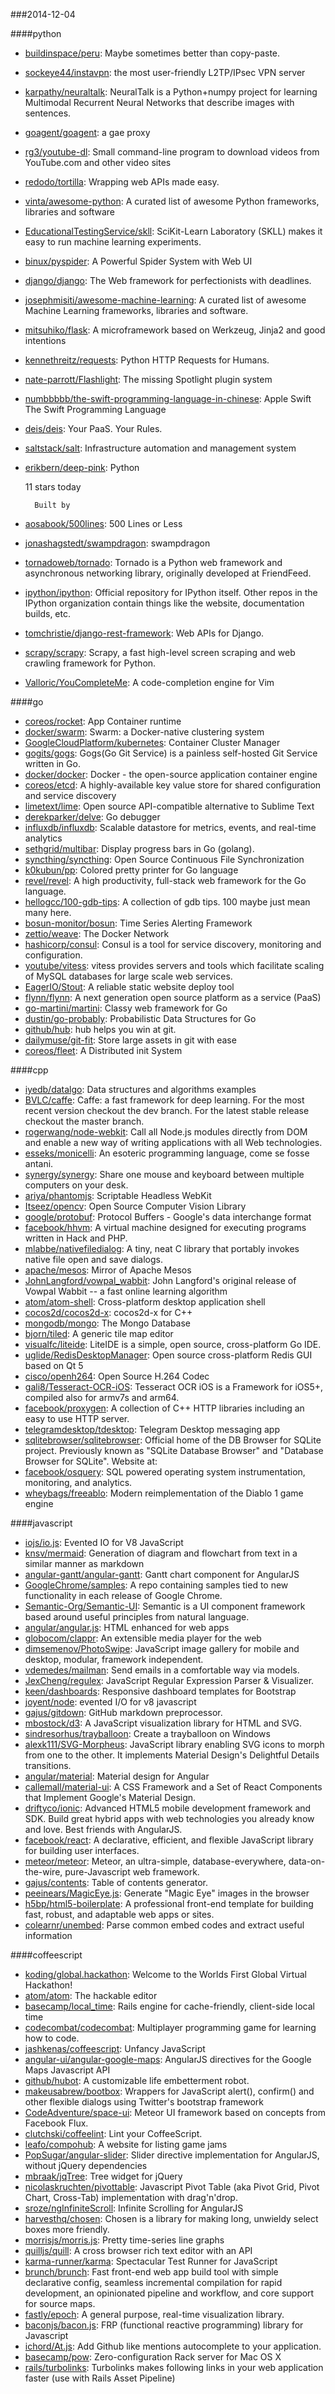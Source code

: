 ###2014-12-04

####python
* [buildinspace/peru](https://github.com/buildinspace/peru): Maybe sometimes better than copy-paste.
* [sockeye44/instavpn](https://github.com/sockeye44/instavpn): the most user-friendly L2TP/IPsec VPN server
* [karpathy/neuraltalk](https://github.com/karpathy/neuraltalk): NeuralTalk is a Python+numpy project for learning Multimodal Recurrent Neural Networks that describe images with sentences.
* [goagent/goagent](https://github.com/goagent/goagent): a gae proxy
* [rg3/youtube-dl](https://github.com/rg3/youtube-dl): Small command-line program to download videos from YouTube.com and other video sites
* [redodo/tortilla](https://github.com/redodo/tortilla): Wrapping web APIs made easy.
* [vinta/awesome-python](https://github.com/vinta/awesome-python): A curated list of awesome Python frameworks, libraries and software
* [EducationalTestingService/skll](https://github.com/EducationalTestingService/skll): SciKit-Learn Laboratory (SKLL) makes it easy to run machine learning experiments.
* [binux/pyspider](https://github.com/binux/pyspider): A Powerful Spider System with Web UI
* [django/django](https://github.com/django/django): The Web framework for perfectionists with deadlines.
* [josephmisiti/awesome-machine-learning](https://github.com/josephmisiti/awesome-machine-learning): A curated list of awesome Machine Learning frameworks, libraries and software.
* [mitsuhiko/flask](https://github.com/mitsuhiko/flask): A microframework based on Werkzeug, Jinja2 and good intentions
* [kennethreitz/requests](https://github.com/kennethreitz/requests): Python HTTP Requests for Humans.
* [nate-parrott/Flashlight](https://github.com/nate-parrott/Flashlight): The missing Spotlight plugin system
* [numbbbbb/the-swift-programming-language-in-chinese](https://github.com/numbbbbb/the-swift-programming-language-in-chinese):  Apple  Swift The Swift Programming Language
* [deis/deis](https://github.com/deis/deis): Your PaaS. Your Rules.
* [saltstack/salt](https://github.com/saltstack/salt): Infrastructure automation and management system
* [erikbern/deep-pink](https://github.com/erikbern/deep-pink): Python

      

    11 stars today

    
      
        Built by
* [aosabook/500lines](https://github.com/aosabook/500lines): 500 Lines or Less
* [jonashagstedt/swampdragon](https://github.com/jonashagstedt/swampdragon): swampdragon
* [tornadoweb/tornado](https://github.com/tornadoweb/tornado): Tornado is a Python web framework and asynchronous networking library, originally developed at FriendFeed.
* [ipython/ipython](https://github.com/ipython/ipython): Official repository for IPython itself. Other repos in the IPython organization contain things like the website, documentation builds, etc.
* [tomchristie/django-rest-framework](https://github.com/tomchristie/django-rest-framework): Web APIs for Django.
* [scrapy/scrapy](https://github.com/scrapy/scrapy): Scrapy, a fast high-level screen scraping and web crawling framework for Python.
* [Valloric/YouCompleteMe](https://github.com/Valloric/YouCompleteMe): A code-completion engine for Vim

####go
* [coreos/rocket](https://github.com/coreos/rocket): App Container runtime
* [docker/swarm](https://github.com/docker/swarm): Swarm: a Docker-native clustering system
* [GoogleCloudPlatform/kubernetes](https://github.com/GoogleCloudPlatform/kubernetes): Container Cluster Manager
* [gogits/gogs](https://github.com/gogits/gogs): Gogs(Go Git Service) is a painless self-hosted Git Service written in Go.
* [docker/docker](https://github.com/docker/docker): Docker - the open-source application container engine
* [coreos/etcd](https://github.com/coreos/etcd): A highly-available key value store for shared configuration and service discovery
* [limetext/lime](https://github.com/limetext/lime): Open source API-compatible alternative to Sublime Text
* [derekparker/delve](https://github.com/derekparker/delve): Go debugger
* [influxdb/influxdb](https://github.com/influxdb/influxdb): Scalable datastore for metrics, events, and real-time analytics
* [sethgrid/multibar](https://github.com/sethgrid/multibar): Display progress bars in Go (golang).
* [syncthing/syncthing](https://github.com/syncthing/syncthing): Open Source Continuous File Synchronization
* [k0kubun/pp](https://github.com/k0kubun/pp): Colored pretty printer for Go language
* [revel/revel](https://github.com/revel/revel): A high productivity, full-stack web framework for the Go language.
* [hellogcc/100-gdb-tips](https://github.com/hellogcc/100-gdb-tips): A collection of gdb tips. 100 maybe just mean many here.
* [bosun-monitor/bosun](https://github.com/bosun-monitor/bosun): Time Series Alerting Framework
* [zettio/weave](https://github.com/zettio/weave): The Docker Network
* [hashicorp/consul](https://github.com/hashicorp/consul): Consul is a tool for service discovery, monitoring and configuration.
* [youtube/vitess](https://github.com/youtube/vitess): vitess provides servers and tools which facilitate scaling of MySQL databases for large scale web services.
* [EagerIO/Stout](https://github.com/EagerIO/Stout): A reliable static website deploy tool
* [flynn/flynn](https://github.com/flynn/flynn): A next generation open source platform as a service (PaaS)
* [go-martini/martini](https://github.com/go-martini/martini): Classy web framework for Go
* [dustin/go-probably](https://github.com/dustin/go-probably): Probabilistic Data Structures for Go
* [github/hub](https://github.com/github/hub): hub helps you win at git.
* [dailymuse/git-fit](https://github.com/dailymuse/git-fit): Store large assets in git with ease
* [coreos/fleet](https://github.com/coreos/fleet): A Distributed init System

####cpp
* [iyedb/datalgo](https://github.com/iyedb/datalgo): Data structures and algorithms examples
* [BVLC/caffe](https://github.com/BVLC/caffe): Caffe: a fast framework for deep learning. For the most recent version checkout the dev branch. For the latest stable release checkout the master branch.
* [rogerwang/node-webkit](https://github.com/rogerwang/node-webkit): Call all Node.js modules directly from DOM and enable a new way of writing applications with all Web technologies.
* [esseks/monicelli](https://github.com/esseks/monicelli): An esoteric programming language, come se fosse antani.
* [synergy/synergy](https://github.com/synergy/synergy): Share one mouse and keyboard between multiple computers on your desk.
* [ariya/phantomjs](https://github.com/ariya/phantomjs): Scriptable Headless WebKit
* [Itseez/opencv](https://github.com/Itseez/opencv): Open Source Computer Vision Library
* [google/protobuf](https://github.com/google/protobuf): Protocol Buffers - Google's data interchange format
* [facebook/hhvm](https://github.com/facebook/hhvm): A virtual machine designed for executing programs written in Hack and PHP.
* [mlabbe/nativefiledialog](https://github.com/mlabbe/nativefiledialog): A tiny, neat C library that portably invokes native file open and save dialogs.
* [apache/mesos](https://github.com/apache/mesos): Mirror of Apache Mesos
* [JohnLangford/vowpal_wabbit](https://github.com/JohnLangford/vowpal_wabbit): John Langford's original release of Vowpal Wabbit -- a fast online learning algorithm
* [atom/atom-shell](https://github.com/atom/atom-shell): Cross-platform desktop application shell
* [cocos2d/cocos2d-x](https://github.com/cocos2d/cocos2d-x): cocos2d-x for C++
* [mongodb/mongo](https://github.com/mongodb/mongo): The Mongo Database
* [bjorn/tiled](https://github.com/bjorn/tiled): A generic tile map editor
* [visualfc/liteide](https://github.com/visualfc/liteide): LiteIDE is a simple, open source, cross-platform Go IDE.
* [uglide/RedisDesktopManager](https://github.com/uglide/RedisDesktopManager): Open source cross-platform Redis GUI based on Qt 5
* [cisco/openh264](https://github.com/cisco/openh264): Open Source H.264 Codec
* [gali8/Tesseract-OCR-iOS](https://github.com/gali8/Tesseract-OCR-iOS): Tesseract OCR iOS is a Framework for iOS5+, compiled also for armv7s and arm64.
* [facebook/proxygen](https://github.com/facebook/proxygen): A collection of C++ HTTP libraries including an easy to use HTTP server.
* [telegramdesktop/tdesktop](https://github.com/telegramdesktop/tdesktop): Telegram Desktop messaging app
* [sqlitebrowser/sqlitebrowser](https://github.com/sqlitebrowser/sqlitebrowser): Official home of the DB Browser for SQLite project. Previously known as "SQLite Database Browser" and "Database Browser for SQLite". Website at:
* [facebook/osquery](https://github.com/facebook/osquery): SQL powered operating system instrumentation, monitoring, and analytics.
* [wheybags/freeablo](https://github.com/wheybags/freeablo): Modern reimplementation of the Diablo 1 game engine

####javascript
* [iojs/io.js](https://github.com/iojs/io.js): Evented IO for V8 JavaScript
* [knsv/mermaid](https://github.com/knsv/mermaid): Generation of diagram and flowchart from text in a similar manner as markdown
* [angular-gantt/angular-gantt](https://github.com/angular-gantt/angular-gantt): Gantt chart component for AngularJS
* [GoogleChrome/samples](https://github.com/GoogleChrome/samples): A repo containing samples tied to new functionality in each release of Google Chrome.
* [Semantic-Org/Semantic-UI](https://github.com/Semantic-Org/Semantic-UI): Semantic is a UI component framework based around useful principles from natural language.
* [angular/angular.js](https://github.com/angular/angular.js): HTML enhanced for web apps
* [globocom/clappr](https://github.com/globocom/clappr): An extensible media player for the web
* [dimsemenov/PhotoSwipe](https://github.com/dimsemenov/PhotoSwipe): JavaScript image gallery for mobile and desktop, modular, framework independent.
* [vdemedes/mailman](https://github.com/vdemedes/mailman): Send emails in a comfortable way via models.
* [JexCheng/regulex](https://github.com/JexCheng/regulex): JavaScript Regular Expression Parser & Visualizer.
* [keen/dashboards](https://github.com/keen/dashboards): Responsive dashboard templates for Bootstrap
* [joyent/node](https://github.com/joyent/node): evented I/O for v8 javascript
* [gajus/gitdown](https://github.com/gajus/gitdown): GitHub markdown preprocessor.
* [mbostock/d3](https://github.com/mbostock/d3): A JavaScript visualization library for HTML and SVG.
* [sindresorhus/trayballoon](https://github.com/sindresorhus/trayballoon): Create a trayballoon on Windows
* [alexk111/SVG-Morpheus](https://github.com/alexk111/SVG-Morpheus): JavaScript library enabling SVG icons to morph from one to the other. It implements Material Design's Delightful Details transitions.
* [angular/material](https://github.com/angular/material): Material design for Angular
* [callemall/material-ui](https://github.com/callemall/material-ui): A CSS Framework and a Set of React Components that Implement Google's Material Design.
* [driftyco/ionic](https://github.com/driftyco/ionic): Advanced HTML5 mobile development framework and SDK. Build great hybrid apps with web technologies you already know and love. Best friends with AngularJS.
* [facebook/react](https://github.com/facebook/react): A declarative, efficient, and flexible JavaScript library for building user interfaces.
* [meteor/meteor](https://github.com/meteor/meteor): Meteor, an ultra-simple, database-everywhere, data-on-the-wire, pure-Javascript web framework.
* [gajus/contents](https://github.com/gajus/contents): Table of contents generator.
* [peeinears/MagicEye.js](https://github.com/peeinears/MagicEye.js): Generate "Magic Eye" images in the browser
* [h5bp/html5-boilerplate](https://github.com/h5bp/html5-boilerplate): A professional front-end template for building fast, robust, and adaptable web apps or sites.
* [colearnr/unembed](https://github.com/colearnr/unembed): Parse common embed codes and extract useful information

####coffeescript
* [koding/global.hackathon](https://github.com/koding/global.hackathon): Welcome to the Worlds First Global Virtual Hackathon!
* [atom/atom](https://github.com/atom/atom): The hackable editor
* [basecamp/local_time](https://github.com/basecamp/local_time): Rails engine for cache-friendly, client-side local time
* [codecombat/codecombat](https://github.com/codecombat/codecombat): Multiplayer programming game for learning how to code.
* [jashkenas/coffeescript](https://github.com/jashkenas/coffeescript): Unfancy JavaScript
* [angular-ui/angular-google-maps](https://github.com/angular-ui/angular-google-maps): AngularJS directives for the Google Maps Javascript API
* [github/hubot](https://github.com/github/hubot): A customizable life embetterment robot.
* [makeusabrew/bootbox](https://github.com/makeusabrew/bootbox): Wrappers for JavaScript alert(), confirm() and other flexible dialogs using Twitter's bootstrap framework
* [CodeAdventure/space-ui](https://github.com/CodeAdventure/space-ui): Meteor UI framework based on concepts from Facebook Flux.
* [clutchski/coffeelint](https://github.com/clutchski/coffeelint): Lint your CoffeeScript.
* [leafo/compohub](https://github.com/leafo/compohub): A website for listing game jams
* [PopSugar/angular-slider](https://github.com/PopSugar/angular-slider): Slider directive implementation for AngularJS, without jQuery dependencies
* [mbraak/jqTree](https://github.com/mbraak/jqTree): Tree widget for jQuery
* [nicolaskruchten/pivottable](https://github.com/nicolaskruchten/pivottable): Javascript Pivot Table (aka Pivot Grid, Pivot Chart, Cross-Tab) implementation with drag'n'drop.
* [sroze/ngInfiniteScroll](https://github.com/sroze/ngInfiniteScroll): Infinite Scrolling for AngularJS
* [harvesthq/chosen](https://github.com/harvesthq/chosen): Chosen is a library for making long, unwieldy select boxes more friendly.
* [morrisjs/morris.js](https://github.com/morrisjs/morris.js): Pretty time-series line graphs
* [quilljs/quill](https://github.com/quilljs/quill): A cross browser rich text editor with an API
* [karma-runner/karma](https://github.com/karma-runner/karma): Spectacular Test Runner for JavaScript
* [brunch/brunch](https://github.com/brunch/brunch): Fast front-end web app build tool with simple declarative config, seamless incremental compilation for rapid development, an opinionated pipeline and workflow, and core support for source maps.
* [fastly/epoch](https://github.com/fastly/epoch): A general purpose, real-time visualization library.
* [baconjs/bacon.js](https://github.com/baconjs/bacon.js): FRP (functional reactive programming) library for Javascript
* [ichord/At.js](https://github.com/ichord/At.js): Add Github like mentions autocomplete to your application.
* [basecamp/pow](https://github.com/basecamp/pow): Zero-configuration Rack server for Mac OS X
* [rails/turbolinks](https://github.com/rails/turbolinks): Turbolinks makes following links in your web application faster (use with Rails Asset Pipeline)
